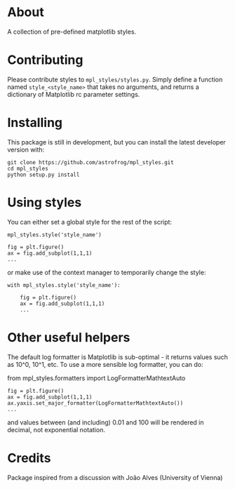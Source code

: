 About
=====

A collection of pre-defined matplotlib styles.

Contributing
============

Please contribute styles to ``mpl_styles/styles.py``. Simply define a function
named ``style_<style_name>`` that takes no arguments, and returns a dictionary
of Matplotlib rc parameter settings.

Installing
==========

This package is still in development, but you can install the latest developer
version with:

    git clone https://github.com/astrofrog/mpl_styles.git
    cd mpl_styles
    python setup.py install

Using styles
============

You can either set a global style for the rest of the script:

    mpl_styles.style('style_name')

    fig = plt.figure()
    ax = fig.add_subplot(1,1,1)
    ...

or make use of the context manager to temporarily change the style:

    with mpl_styles.style('style_name'):

        fig = plt.figure()
        ax = fig.add_subplot(1,1,1)
        ...

Other useful helpers
====================

The default log formatter is Matplotlib is sub-optimal - it returns values such
as 10^0, 10^1, etc. To use a more sensible log formatter, you can do:

from mpl_styles.formatters import LogFormatterMathtextAuto

    fig = plt.figure()
    ax = fig.add_subplot(1,1,1)
    ax.yaxis.set_major_formatter(LogFormatterMathtextAuto())
    ...

and values between (and including) 0.01 and 100 will be rendered in decimal,
not exponential notation.


Credits
=======

Package inspired from a discussion with João Alves (University of Vienna)
